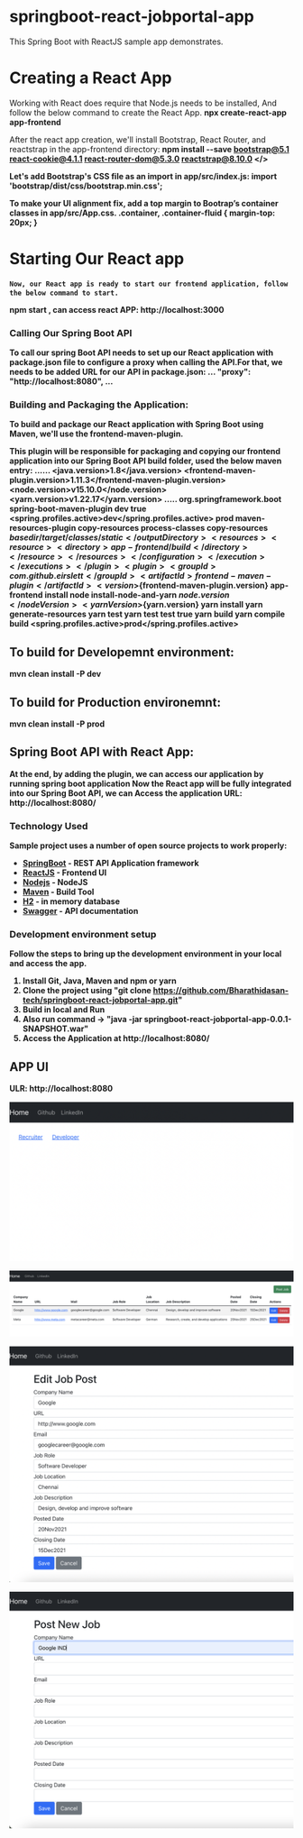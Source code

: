 # springboot-react-jobportal-app
This Spring Boot with ReactJS sample app demonstrates.

# Creating a React App

Working with React does require that Node.js needs to be installed, And follow the below command to create the React App.
  <strong>npx create-react-app app-frontend </strong>

After the react app creation, we'll install Bootstrap, React Router, and reactstrap in the app-frontend directory:
  <strong>npm install --save bootstrap@5.1 react-cookie@4.1.1 react-router-dom@5.3.0 reactstrap@8.10.0 </<strong>>

Let's add Bootstrap's CSS file as an import in app/src/index.js:
    import 'bootstrap/dist/css/bootstrap.min.css';

To make your UI alignment fix, add a top margin to Bootrap’s container classes in app/src/App.css.
 .container, .container-fluid {
    margin-top: 20px;
    }

# Starting Our React app
    Now, our React app is ready to start our frontend application, follow the below command to start.
<strong>npm start <strong>, can access react APP: http://localhost:3000 

### Calling Our Spring Boot API
To call our spring Boot API needs to set up our React application with package.json file to configure a proxy when calling the API.For that, we needs to be added URL for our API in package.json:
...
"proxy": "http://localhost:8080",
...    

### Building and Packaging the Application:
To build and package our React application with Spring Boot using Maven, we'll use the frontend-maven-plugin.

This plugin will be responsible for packaging and copying our frontend application into our Spring Boot API build folder, used the below maven entry:
   ......
	<properties>
        <java.version>1.8</java.version>
       <frontend-maven-plugin.version>1.11.3</frontend-maven-plugin.version>
        <node.version>v15.10.0</node.version>
        <yarn.version>v1.22.17</yarn.version>
	</properties>
    .....
       <build>
        <plugins>
            <plugin>
                <groupId>org.springframework.boot</groupId>
                <artifactId>spring-boot-maven-plugin</artifactId>
            </plugin>
        </plugins>
    </build>
    <!-- To build Dev Environment -->
    <profiles>
        <profile>
            <id>dev</id>
            <activation>
                <activeByDefault>true</activeByDefault>
            </activation>
            <properties>
                <spring.profiles.active>dev</spring.profiles.active>
            </properties>
        </profile>
        <!-- To build Prod Environment -->
        <profile>
            <id>prod</id>
            <build>
                <plugins>
                    <plugin>
                        <artifactId>maven-resources-plugin</artifactId>
                        <executions>
                            <execution>
                                <id>copy-resources</id>
                                <phase>process-classes</phase>
                                <goals>
                                    <goal>copy-resources</goal>
                                </goals>
                                <configuration>
                                    <outputDirectory>${basedir}/target/classes/static</outputDirectory>
                                    <resources>
                                        <resource>
                                            <directory>app-frontend/build</directory>
                                        </resource>
                                    </resources>
                                </configuration>
                            </execution>
                        </executions>
                    </plugin>
                    <plugin>
                        <groupId>com.github.eirslett</groupId>
                        <artifactId>frontend-maven-plugin</artifactId>
                        <version>${frontend-maven-plugin.version}</version>
                        <configuration>
                            <workingDirectory>app-frontend</workingDirectory>
                        </configuration>
                        <executions>
                            <execution>
                                <id>install node</id>
                                <goals>
                                    <goal>install-node-and-yarn</goal>
                                </goals>
                                <configuration>
                                    <nodeVersion>${node.version}</nodeVersion>
                                    <yarnVersion>${yarn.version}</yarnVersion>
                                </configuration>
                            </execution>
                            <execution>
                                <id>yarn install</id>
                                <goals>
                                    <goal>yarn</goal>
                                </goals>
                                <phase>generate-resources</phase>
                            </execution>
                            <execution>
                                <id>yarn test</id>
                                <goals>
                                    <goal>yarn</goal>
                                </goals>
                                <phase>test</phase>
                                <configuration>
                                    <arguments>test</arguments>
                                    <environmentVariables>
                                        <CI>true</CI>
                                    </environmentVariables>
                                </configuration>
                            </execution>
                            <execution>
                                <id>yarn build</id>
                                <goals>
                                    <goal>yarn</goal>
                                </goals>
                                <phase>compile</phase>
                                <configuration>
                                    <arguments>build</arguments>
                                </configuration>
                            </execution>
                        </executions>
                    </plugin>
                </plugins>
            </build>
            <properties>
                <spring.profiles.active>prod</spring.profiles.active>
            </properties>
        </profile>
    </profiles>

## To build for Developemnt environment: 
<strong> mvn clean install -P dev</strong>

## To build for Production environemnt: 
<strong> mvn clean install -P prod</strong>

## Spring Boot API with React App:
 At the end, by adding the plugin, we can access our application by running spring boot application
 Now the React app will be fully integrated into our Spring Boot API, we can Access the application URL: http://localhost:8080/ 

### Technology Used

 Sample project uses a number of open source projects to work properly:

* [SpringBoot] - REST API Application framework
* [ReactJS] - Frontend UI 
* [Nodejs] - NodeJS
* [Maven] - Build Tool
* [H2]    -  in memory database
* [Swagger] - API documentation

### Development environment setup

Follow the steps to bring up the development environment in your local and access the app.

1) Install Git, Java, Maven and npm or yarn</br>
2) Clone the project using "git clone https://github.com/Bharathidasan-tech/springboot-react-jobportal-app.git" </br>
3) Build in local and Run</br>
4) Also run command -> "java -jar springboot-react-jobportal-app-0.0.1-SNAPSHOT.war"</br>
5) Access the Application at http://localhost:8080/</br>

## APP UI 

ULR: http://localhost:8080

![Home Page](https://github.com/Bharathidasan-tech/springboot-react-jobportal-app/blob/main/documents/screens/homescreen.png)

![List Page](https://github.com/Bharathidasan-tech/springboot-react-jobportal-app/blob/main/documents/screens/listpage.png)

![Edit Details](https://github.com/Bharathidasan-tech/springboot-react-jobportal-app/blob/main/documents/screens/editpage.png)

![Add Details](https://github.com/Bharathidasan-tech/springboot-react-jobportal-app/blob/main/documents/screens/addpage.png)

[//]: # (These are reference links used in the body of this note and get stripped out when the markdown processor does its job.)


   [SpringBoot]: <https://projects.spring.io/spring-boot/>
   [ReactJS]: https://reactjs.org/
   [Maven]: <https://maven.apache.org>
   [Git]: <https://git-scm.com>
   [Java]: <https://go.java>
   [Swagger]: <https://swagger.io/>
   [Nodejs]: https://nodejs.org/en/
   [H2]: https://www.h2database.com/html/main.html